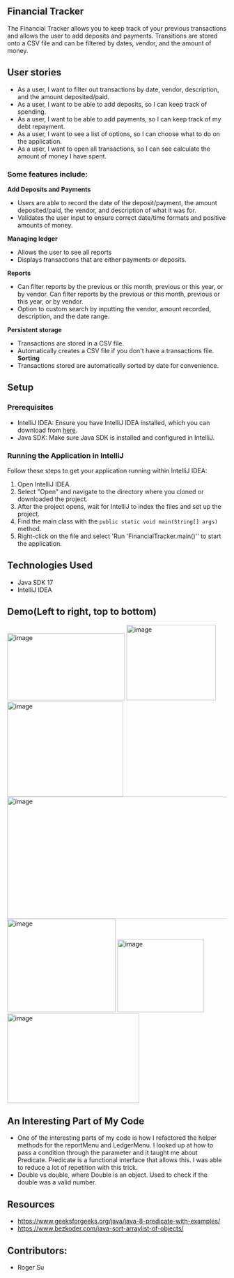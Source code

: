 ## Financial Tracker


The Financial Tracker allows you to keep track of your previous transactions and allows the user to add deposits and payments. Transitions are stored onto a CSV file and can be filtered by dates, vendor, and the amount of money.


## User stories
- As a user, I want to filter out transactions by date, vendor, description, and the amount deposited/paid.
- As a user, I want to be able to add deposits, so I can keep track of spending.
- As a user, I want to be able to add payments, so I can keep track of my debt repayment.
- As a user, I want to see a list of options, so I can choose what to do on the application.
- As a user, I want to open all transactions, so I can see calculate the amount of money I have spent.
### Some features include:

**Add Deposits and Payments**
- Users are able to record the date of the deposit/payment, the amount deposited/paid, the vendor, and description of what it was for.
- Validates the user input to ensure correct date/time formats and positive amounts of money.

**Managing ledger**
- Allows the user to see all reports
- Displays transactions that are either payments or deposits.

**Reports**
- Can filter reports by the previous or this month, previous or this year, or by vendor. Can filter reports by the previous or this month, previous or this year, or by vendor.
- Option to custom search by inputting the vendor, amount recorded, description, and the date range.

**Persistent storage**
- Transactions are stored in a CSV file.
- Automatically creates a CSV file if you don't have a transactions file.
  **Sorting**
- Transactions stored are automatically sorted by date for convenience.


## Setup


### Prerequisites

- IntelliJ IDEA: Ensure you have IntelliJ IDEA installed, which you can download from [here](https://www.jetbrains.com/idea/download/).
- Java SDK: Make sure Java SDK is installed and configured in IntelliJ.

### Running the Application in IntelliJ

Follow these steps to get your application running within IntelliJ IDEA:

1. Open IntelliJ IDEA.
2. Select "Open" and navigate to the directory where you cloned or downloaded the project.
3. After the project opens, wait for IntelliJ to index the files and set up the project.
4. Find the main class with the `public static void main(String[] args)` method.
5. Right-click on the file and select 'Run 'FinancialTracker.main()'' to start the application.

## Technologies Used

- Java SDK 17
- IntelliJ IDEA

## Demo(Left to right, top to bottom)
<img width="270" height="154" alt="image" src="https://github.com/user-attachments/assets/2af1bf41-7fa8-47f4-9283-e2410a73a4fa" />
<img width="205" height="173" alt="image" src="https://github.com/user-attachments/assets/be531e23-fde3-4923-99ee-5c9160733e2e" />
<img width="266" height="218" alt="image" src="https://github.com/user-attachments/assets/bfa8c333-e2d4-4297-8e83-6cba88949208" />
<img width="891" height="280" alt="image" src="https://github.com/user-attachments/assets/bfaabf7b-6884-44c2-ac06-3f9dbf69256c" />
<img width="249" height="214" alt="image" src="https://github.com/user-attachments/assets/698189ea-acca-42a3-8927-9fbbc76593b7" />
<img width="199" height="167" alt="image" src="https://github.com/user-attachments/assets/f99f3b4e-2d8a-490f-ae6f-dcabe58febe2" />
<img width="303" height="205" alt="image" src="https://github.com/user-attachments/assets/ebbc0d9b-200e-4ca1-8cbb-d388627f318b" />







## An Interesting Part of My Code


- One of the interesting parts of my code is how I refactored the helper methods for the reportMenu and LedgerMenu. I looked up at how to pass a condition through the parameter and it taught me about Predicate. Predicate is a functional interface that allows this. I was able to reduce a lot of repetition with this trick.
- Double vs double, where Double is an object. Used to check if the double was a valid number.
## Resources
- https://www.geeksforgeeks.org/java/java-8-predicate-with-examples/
- https://www.bezkoder.com/java-sort-arraylist-of-objects/

## Contributors:
- Roger Su
